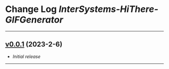 # Change Log _InterSystems-HiThere-GIFGenerator_

---

## [v0.0.1](https://github.com/phil1436/InterSystemsHiThereGifGenerator/tree/0.0.1) (2023-2-6)

-   _Initial release_

---
